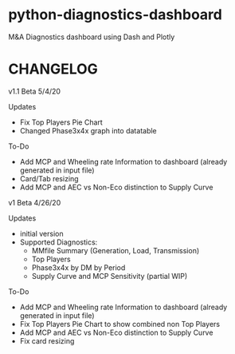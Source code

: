 # python-diagnostics-dashboard
M&A Diagnostics dashboard using Dash and Plotly 

# CHANGELOG


v1.1 Beta 5/4/20

Updates
- Fix Top Players Pie Chart
- Changed Phase3x4x graph into datatable

To-Do
- Add MCP and Wheeling rate Information to dashboard (already generated in input file)
- Card/Tab resizing 
- Add MCP and AEC vs Non-Eco distinction to Supply Curve



v1 Beta 4/26/20

Updates
- initial version
- Supported Diagnostics:
    - MMfile Summary (Generation, Load, Transmission)
    - Top Players
    - Phase3x4x by DM by Period
    - Supply Curve and MCP Sensitivity (partial WIP)



To-Do
- Add MCP and Wheeling rate Information to dashboard (already generated in input file)
- Fix Top Players Pie Chart to show combined non Top Players
- Add MCP and AEC vs Non-Eco distinction to Supply Curve
- Fix card resizing

